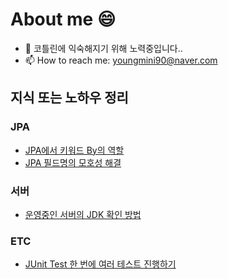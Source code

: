 # **About me** 😄

- 🌱 코틀린에 익숙해지기 위해 노력중입니다..
- 📫 How to reach me: youngmini90@naver.com

## 지식 또는 노하우 정리
### JPA
- [JPA에서 키워드 By의 역할](https://github.com/tomlittlekim/tomlittlekim/blob/main/Note/JPA/KeywordByInJpa.md)
- [JPA 필드명의 모호성 해결](https://github.com/tomlittlekim/tomlittlekim/blob/main/Note/JPA/TipForAmbiguityOfJPAFieldName.md)

### 서버
- [운영중인 서버의 JDK 확인 방법](https://github.com/tomlittlekim/tomlittlekim/blob/main/Note/Server/jdkVersionOnService.md)

### ETC
- [JUnit Test 한 번에 여러 테스트 진행하기](https://github.com/tomlittlekim/tomlittlekim/blob/main/Note/ETC/JunitMultipleTest.md)
